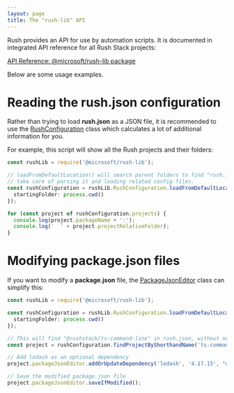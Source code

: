 ```yaml
---
layout: page
title: The "rush-lib" API
---
```


Rush provides an API for use by automation scripts.  It is documented in integrated API reference for all Rush Stack projects:

  [API Reference: @microsoft/rush-lib package](https://rushstack.io/pages/api/rush-lib/)

Below are some usage examples.

# Reading the rush.json configuration

Rather than trying to load **rush.json** as a JSON file, it is recommended to use the [RushConfiguration](https://rushstack.io/pages/api/rush-lib.rushconfiguration/) class which calculates a lot of additional information for you.

For example, this script will show all the Rush projects and their folders:
```ts
const rushLib = require('@microsoft/rush-lib');

// loadFromDefaultLocation() will search parent folders to find "rush.json" and then
// take care of parsing it and loading related config files.
const rushConfiguration = rushLib.RushConfiguration.loadFromDefaultLocation({
  startingFolder: process.cwd()
});

for (const project of rushConfiguration.projects) {
  console.log(project.packageName + ':');
  console.log('  ' + project.projectRelativeFolder);
}
```

# Modifying package.json files

If you want to modify a **package.json** file, the [PackageJsonEditor](https://rushstack.io/pages/api/rush-lib.packagejsoneditor/) class can simplify this:
```ts
const rushLib = require('@microsoft/rush-lib');

const rushConfiguration = rushLib.RushConfiguration.loadFromDefaultLocation({
  startingFolder: process.cwd()
});

// This will find "@rushstack/ts-command-line" in rush.json, without needing to specify the NPM scope
const project = rushConfiguration.findProjectByShorthandName('ts-command-line');

// Add lodash as an optional dependency
project.packageJsonEditor.addOrUpdateDependency('lodash', '4.17.15', "optionalDependencies");

// Save the modified package.json file
project.packageJsonEditor.saveIfModified();
```
